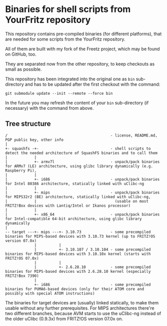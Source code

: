 # Binaries for shell scripts from YourFritz repository

This repository contains pre-compiled binaries (for different platforms), that are needed for some scripts from the YourFritz repository.

All of them are built with my fork of the Freetz project, which may be found on GitHub, too.

They are separated now from the other repository, to keep checkouts as small as possible.

This repository has been integrated into the original one as `bin` sub-directory and has to be updated after the first checkout with the command:

```shell
git submodule update --init --remote --force bin
```

In the future you may refresh the content of your `bin` sub-directory (if necessary) with the command from above.

## Tree structure

```text
/                                              - license, README.md, PGP public key, other info
|
+- squashfs -+-                                - shell scripts to detect the needed architecture of SquashFS binaries and to call them
|            |
|            +- armv7l                         - unpack/pack binaries for ARMv7 (LE) architecture, using glibc library dynamically (e.g. Raspberry Pi), 
|            |
|            +- i686                           - unpack/pack binaries for Intel 80386 architecture, statically linked with uClibc-ng
|            |
|            +- mips                           - unpack/pack binaries for MIPS32r2 (BE) architecture, statically linked with uClibc-ng,
|            |                                   (usable on most FRITZ!Box devices with Lantiq/Intel or Ikanos processor)
|            |
|            +- x86_64                         - unpack/pack binaries for Intel-compatible 64-bit architecture, using glibc library dynamically
|
-- target ---+- mips ---+- 3.10.73             - some precompiled binaries for MIPS-based devices with 3.10.73 kernel (up to FRITZ!OS version 07.0x)
             |          |
             |          +- 3.10.107 / 3.10.104 - some precompiled binaries for MIPS-based devices with 3.10.10x kernel (starts with FRITZ!OS 07.0x)
             |          |
             |          +- 2.6.28.10           - some precompiled binaries for MIPS-based devices with 2.6.28.10 kernel (especially FRITZ!Box 7390)
             |
             +- i686                           - some precompiled binaries for PUMA6-based devices (only for their ATOM core and possibly with special ATOM instructions)
```

The binaries for target devices are (usually) linked statically, to make them usable without any further prerequisites. For MIPS architectures there're two different branches, because AVM starts to use the uClibc-ng instead of the older uClibc (0.9.3x) from FRITZ!OS version 07.0x on.
